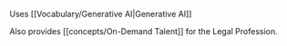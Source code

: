 
Uses [[Vocabulary/Generative AI|Generative AI]]


Also provides [[concepts/On-Demand Talent]] for the Legal Profession.  